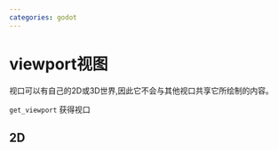 ```yaml
---
categories: godot
---
```


# viewport视图

视口可以有自己的2D或3D世界,因此它不会与其他视口共享它所绘制的内容。

`get_viewport` 获得视口

## 2D
